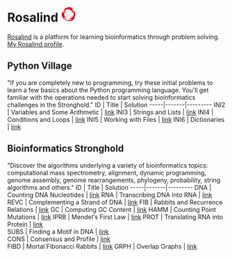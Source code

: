 # Rosalind <img src="https://github.com/giuseppedebiase/rosalind-solutions/blob/main/logo.png" width="35x" height="35x">
[Rosalind](https://rosalind.info/about/) is a platform for learning bioinformatics through problem solving. [My Rosalind profile](https://rosalind.info/users/giuseppe.debiase1999/).

## Python Village
"If you are completely new to programming, try these initial problems to learn a few basics about the Python programming language. You'll get familiar with the operations needed to start solving bioinformatics challenges in the Stronghold."
ID   | Title | Solution
-----|-------|---------
INI2 | Variables and Some Arithmetic | [link](https://github.com/giuseppedebiase/rosalind-solutions/tree/main/Python%20Village/INI2) 
INI3 | Strings and Lists | [link](https://github.com/giuseppedebiase/rosalind-solutions/tree/main/Python%20Village/INI3)
INI4 | Conditions and Loops | [link](https://github.com/giuseppedebiase/rosalind-solutions/tree/main/Python%20Village/INI4)
INI5 | Working with Files | [link](https://github.com/giuseppedebiase/rosalind-solutions/tree/main/Python%20Village/INI5)
INI6 | Dictionaries | [link](https://github.com/giuseppedebiase/rosalind-solutions/tree/main/Python%20Village/INI6)

## Bioinformatics Stronghold
"Discover the algorithms underlying a variety of bioinformatics topics: computational mass spectrometry, alignment, dynamic programming, genome assembly, genome rearrangements, phylogeny, probability, string algorithms and others."
ID   | Title | Solution
-----|-------|---------
DNA  | Counting DNA Nucleotides | [link](https://github.com/giuseppedebiase/rosalind-solutions/tree/main/Bioinformatics%20Stronghold/DNA)
RNA  | Transcribing DNA into RNA | [link](https://github.com/giuseppedebiase/rosalind-solutions/tree/main/Bioinformatics%20Stronghold/RNA)
REVC | Complementing a Strand of DNA | [link](https://github.com/giuseppedebiase/rosalind-solutions/tree/main/Bioinformatics%20Stronghold/REVC)
FIB  | Rabbits and Recurrence Relations | [link](https://github.com/giuseppedebiase/rosalind-solutions/tree/main/Bioinformatics%20Stronghold/FIB)
GC   | Computing GC Content | [link](https://github.com/giuseppedebiase/rosalind-solutions/tree/main/Bioinformatics%20Stronghold/GC)
HAMM | Counting Point Mutations | [link](https://github.com/giuseppedebiase/rosalind-solutions/tree/main/Bioinformatics%20Stronghold/HAMM)
IPRB | Mendel's First Law | [link](https://github.com/giuseppedebiase/rosalind-solutions/tree/main/Bioinformatics%20Stronghold/IPRB)
PROT | Translating RNA into Protein | [link](https://github.com/giuseppedebiase/rosalind-solutions/tree/main/Bioinformatics%20Stronghold/PROT)  
SUBS | Finding a Motif in DNA | [link](https://github.com/giuseppedebiase/rosalind-solutions/tree/main/Bioinformatics%20Stronghold/SUBS)  
CONS | Consensus and Profile | [link](https://github.com/giuseppedebiase/rosalind-solutions/tree/main/Bioinformatics%20Stronghold/CONS)  
FIBD | Mortal Fibonacci Rabbits | [link](https://github.com/giuseppedebiase/rosalind-solutions/tree/main/Bioinformatics%20Stronghold/FIBD)
GRPH | Overlap Graphs | [link](https://github.com/giuseppedebiase/rosalind-solutions/tree/main/Bioinformatics%20Stronghold/GRPH)
